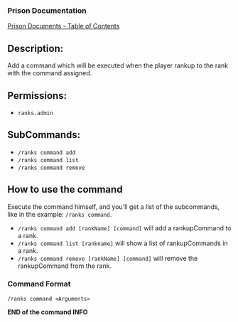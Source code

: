 ### Prison Documentation
[Prison Documents - Table of Contents](../prison_docs_000_toc.md)

## Description:

Add a command which will be executed when the player rankup to the rank with the command assigned.

## Permissions:

- `ranks.admin`

## SubCommands:

- `/ranks command add` 
- `/ranks command list`
- `/ranks command remove`

## How to use the command

Execute the command himself, and you'll get a list of the subcommands, like in the example: `/ranks command`.
- `/ranks command add [rankName] [command]` will add a rankupCommand to a rank.
- `/ranks command list [rankname]` will show a list of rankupCommands in a rank.
- `/ranks command remove [rankName] [command]` will remove the rankupCommand from the rank.

### Command Format

`/ranks command <Arguments>`

**END of the command INFO**
